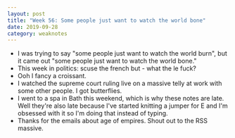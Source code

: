 ```yaml
---
layout: post
title: "Week 56: Some people just want to watch the world bone"
date: 2019-09-28
category: weaknotes
---
```

* I was trying to say "some people just want to watch the world burn", but it came out "some people just want to watch the world bone."
* This week in politics: scuse the french but - what the le fuck?
* Ooh I fancy a croissant.
* I watched the supreme court ruling live on a massive telly at work with some other people. I got butterflies.
* I went to a spa in Bath this weekend, which is why these notes are late. Well they're also late because I've started knitting a jumper for E and I'm obsessed with it so I'm doing that instead of typing.
* Thanks for the emails about age of empires. Shout out to the RSS massive. 
